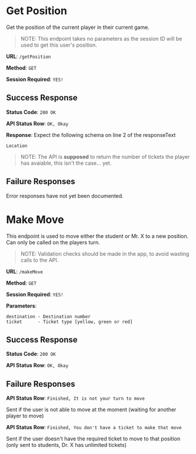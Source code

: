 # Get Position

Get the position of the current player in their current game.

> NOTE: This endpoint takes no parameters as the session ID will be used to get this user's position.

**URL**: `/getPosition`

**Method**: `GET`

**Session Required**: `YES!`

## Success Response
**Status Code**: `200 OK`

**API Status Row**: `OK, Okay`

**Response**: Expect the following schema on line 2 of the responseText

```
Location
```

> NOTE: The API is **supposed** to return the number of tickets the player has avaiable, this isn't the case... yet.

## Failure Responses

Error responses have not yet been documented.

# Make Move

This endpoint is used to move either the student or Mr. X to a new position. Can only be called on the players turn. 

> NOTE: Validation checks should be made in the app, to avoid wasting calls to the API.

**URL**: `/makeMove`

**Method**: `GET`

**Session Required**: `YES!`

**Parameters**:

```
destination - Destination number
ticket      - Ticket type [yellow, green or red]
```

## Success Response
**Status Code**: `200 OK`

**API Status Row**: `OK, Okay`

## Failure Responses

**API Status Row**: `Finished, It is not your turn to move`

Sent if the user is not able to move at the moment (waiting for another player to move)

**API Status Row**: `Finished, You don't have a ticket to make that move`

Sent if the user doesn't have the required ticket to move to that position (only sent to students, Dr. X has unlimited tickets)